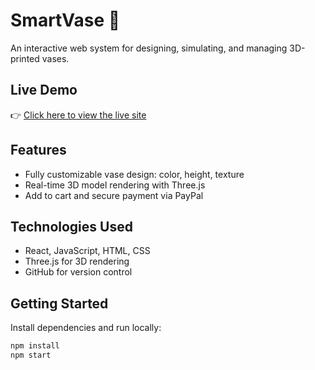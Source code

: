 # SmartVase 🏺  
An interactive web system for designing, simulating, and managing 3D-printed vases.

## Live Demo

👉 [Click here to view the live site](https://smart-vase-react.vercel.app/)


## Features
- Fully customizable vase design: color, height, texture
- Real-time 3D model rendering with Three.js
- Add to cart and secure payment via PayPal

## Technologies Used
- React, JavaScript, HTML, CSS
- Three.js for 3D rendering
- GitHub for version control

## Getting Started
Install dependencies and run locally:

```bash
npm install
npm start
